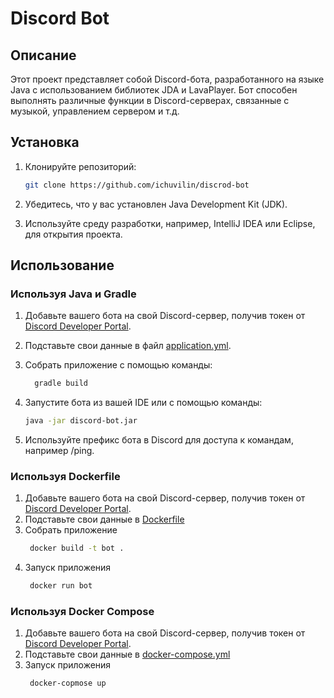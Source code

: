 # Discord Bot

## Описание

Этот проект представляет собой Discord-бота, разработанного на языке Java с использованием библиотек JDA и LavaPlayer.
Бот способен выполнять различные функции в Discord-серверах, связанные с музыкой, управлением сервером и т.д.

## Установка

1. Клонируйте репозиторий:

   ```bash
   git clone https://github.com/ichuvilin/discrod-bot
   ```
2. Убедитесь, что у вас установлен Java Development Kit (JDK).
3. Используйте среду разработки, например, IntelliJ IDEA или Eclipse, для открытия проекта.

## Использование

### Используя Java и Gradle

1. Добавьте вашего бота на свой Discord-сервер, получив токен
   от [Discord Developer Portal](https://discord.com/developers/applications).
2. Подставьте свои данные в файл [application.yml](src%2Fmain%2Fresources%2Fapplication.yml).
3. Собрать приложение с помощью команды:
   ```bash
     gradle build
   ```
4. Запустите бота из вашей IDE или с помощью команды:

   ```bash
   java -jar discord-bot.jar
   ```
5. Используйте префикс бота в Discord для доступа к командам, например /ping.

### Используя Dockerfile

1. Добавьте вашего бота на свой Discord-сервер, получив токен
   от [Discord Developer Portal](https://discord.com/developers/applications).
2. Подставьте свои данные в [Dockerfile](Dockerfile)
3. Собрать приложение
   ```bash
    docker build -t bot .
   ```
4. Запуск приложения
   ```bash
    docker run bot
   ```

### Используя Docker Compose

1. Добавьте вашего бота на свой Discord-сервер, получив токен
   от [Discord Developer Portal](https://discord.com/developers/applications).
2. Подставьте свои данные в [docker-compose.yml](docker-compose.yml)
3. Запуск приложения
   ```bash
    docker-copmose up
   ```